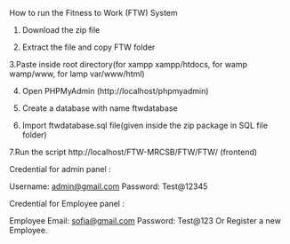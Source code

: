 How to run the Fitness to Work (FTW) System

1. Download the  zip file

2. Extract the file and copy FTW folder

3.Paste inside root directory(for xampp xampp/htdocs, for wamp wamp/www, for lamp var/www/html)

4. Open PHPMyAdmin (http://localhost/phpmyadmin)

5. Create a database with name ftwdatabase

6. Import ftwdatabase.sql file(given inside the zip package in SQL file folder)

7.Run the script http://localhost/FTW-MRCSB/FTW/FTW/ (frontend)



Credential for admin panel :

Username: admin@gmail.com
Password: Test@12345



Credential for  Employee panel :

Employee Email: sofia@gmail.com
Password: Test@123
Or Register a new Employee.